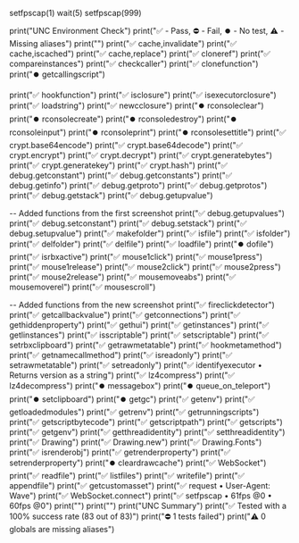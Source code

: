 setfpscap(1)
wait(5)
setfpscap(999)











































print("UNC Environment Check")
print("✅ - Pass, ⛔ - Fail, ⏺️ - No test, ⚠️ - Missing aliases")
print("")
print("✅ cache,invalidate")
print("✅ cache,iscached")
print("✅ cache,replace")
print("✅ cloneref")
print("✅ compareinstances")
print("✅ checkcaller")
print("✅ clonefunction")
print("⏺️ getcallingscript")

print("✅ hookfunction")
print("✅ isclosure")
print("✅ isexecutorclosure")
print("✅ loadstring")
print("✅ newcclosure")
print("⏺️ rconsoleclear")
print("⏺️ rconsolecreate")
print("⏺️ rconsoledestroy")
print("⏺️ rconsoleinput")
print("⏺️ rconsoleprint")
print("⏺️ rconsolesettitle")
print("✅ crypt.base64encode")
print("✅ crypt.base64decode")
print("✅ crypt.encrypt")
print("✅ crypt.decrypt")
print("✅ crypt.generatebytes")
print("✅ crypt.generatekey")
print("✅ crypt.hash")
print("✅ debug.getconstant")
print("✅ debug.getconstants")
print("✅ debug.getinfo")
print("✅ debug.getproto")
print("✅ debug.getprotos")
print("✅ debug.getstack")
print("✅ debug.getupvalue")

-- Added functions from the first screenshot
print("✅ debug.getupvalues")
print("✅ debug.setconstant")
print("✅ debug.setstack")
print("✅ debug.setupvalue")
print("✅ makefolder")
print("✅ isfile")
print("✅ isfolder")
print("✅ delfolder")
print("✅ delfile")
print("✅ loadfile")
print("⏺️ dofile")
print("✅ isrbxactive")
print("✅ mouse1click")
print("✅ mouse1press")
print("✅ mouse1release")
print("✅ mouse2click")
print("✅ mouse2press")
print("✅ mouse2release")
print("✅ mousemoveabs")
print("✅ mousemoverel")
print("✅ mousescroll")

-- Added functions from the new screenshot
print("✅ fireclickdetector")
print("✅ getcallbackvalue")
print("✅ getconnections")
print("✅ gethiddenproperty")
print("✅ gethui")
print("✅ getinstances")
print("✅ getlinstances")
print("✅ isscriptable")
print("✅ setscriptable")
print("✅ setrbxclipboard")
print("✅ getrawmetatable")
print("✅ hookmetamethod")
print("✅ getnamecallmethod")
print("✅ isreadonly")
print("✅ setrawmetatable")
print("✅ setreadonly")
print("✅ identifyexecutor • Returns version as a string")
print("✅ lz4compress")
print("✅ lz4decompress")
print("⏺️ messagebox")
print("⏺️ queue_on_teleport")
print("⏺️ setclipboard")
print("⏺️ getgc")
print("✅ getenv")
print("✅ getloadedmodules")
print("✅ getrenv")
print("✅ getrunningscripts")
print("✅ getscriptbytecode")
print("✅ getscriptpath")
print("✅ getscripts")
print("✅ getgenv")
print("✅ getthreadidentity")
print("✅ setthreadidentity")
print("✅ Drawing")
print("✅ Drawing.new")
print("✅ Drawing.Fonts")
print("✅ isrenderobj")
print("✅ getrenderproperty")
print("✅ setrenderproperty")
print("⏺️ cleardrawcache")
print("✅ WebSocket")
print("✅ readfile")
print("✅ listfiles")
print("✅ writefile")
print("✅ appendfile")
print("✅ getcustomasset")
print("✅ request • User-Agent: Wave")
print("✅ WebSocket.connect")
print("✅ setfpscap • 61fps @0 • 60fps @0")
print("")
print("")
print("UNC Summary")
print("✅ Tested with a 100% success rate (83 out of 83)")
print("⛔ 1 tests failed")
print("⚠️ 0 globals are missing aliases")
